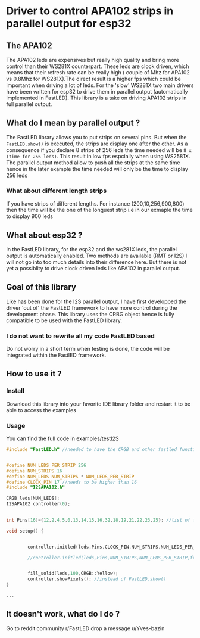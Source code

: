 # Driver to control APA102 strips in parallel output for esp32


## The APA102
The APA102 leds are expensives but really high quality and bring more control than their WS281X counterpart. These leds are clock driven, which means that their refresh rate can be really high ( couple of Mhz for APA102 vs 0.8Mhz for WS281X).The direct result is a higher fps which could be important when driving a lot of leds. For the 'slow' WS281X two main drivers have been written for esp32 to drive them in parallel output (automatically implemented in FastLED). This library is a take on driving APA102 strips in full parallel output. 

## What do I mean by parallel output ?
The FastLED library allows you to put strips on several pins. But when the `FastLED.show()` is executed, the strips are display one after the other. As a consequence if you declare 8 strips of 256 leds the time needed will be `8 x (time for 256 leds)`. This result in low fps espcially  when using WS2581X. The parallel output method allow to push all the strips at the same time hence in the later example the time needed will only be the time to display 256 leds

### What about different length strips
If you have strips of different lengths. For instance (200,10,256,900,800) then the time will be the one of the longuest strip i.e in our exmaple the time to display 900 leds

## What about esp32 ?
In the FastLED library, for the esp32 and the ws281X leds, the parallel output is automatically enabled. Two methods are available (RMT or I2S) I will not go into too much details into their difference here. But there is not yet a possiblity to drive clock driven leds like APA102 in parallel output.

## Goal of this library
Like has been done for the I2S parallel output, I have first developped the driver 'out of' the FastLED framework to have more control during the development phase. This library uses the CRBG object hence is fully compatible to be used with the FastLED library. 

### I do  not want to rewrite all my code FastLED based
Do not worry in a short term when testing is done, the code will be integrated within the FastlED framework.


## How to use it ?

### Install
Download this library into your favorite IDE library folder and restart it to be able to access the examples

### Usage

You can find the full code in examples/testI2S

```C
#include "FastLED.h" //needed to have the CRGB and other fastled functions


#define NUM_LEDS_PER_STRIP 256
#define NUM_STRIPS 16 
#define NUM_LEDS NUM_STRIPS * NUM_LEDS_PER_STRIP
#define CLOCK_PIN 17 //needs to be higher than 16
#include "I2SAPA102.h"

CRGB leds[NUM_LEDS];
I2SAPA102 controller(0);

    
int Pins[16]={12,2,4,5,0,13,14,15,16,32,18,19,21,22,23,25}; //list of the pins used

void setup() {


        controller.initled(leds,Pins,CLOCK_PIN,NUM_STRIPS,NUM_LEDS_PER_STRIP); //default Speed 4MHz default clock pin 17 not changeable for now

        //controller.initled(leds,Pins,NUM_STRIPS,NUM_LEDS_PER_STRIP,freq in MHZ); i.e. controller.initled(leds,Pins,NUM_STRIPS,NUM_LEDS_PER_STRIP,2); //for 2MHZ


        fill_solid(leds,100,CRGB::Yellow);
        controller.showPixels(); //instead of FastLED.show()
}

...
```

## It doesn't work, what do I do ?
Go to reddit community r/FastLED drop a message u/Yves-bazin

